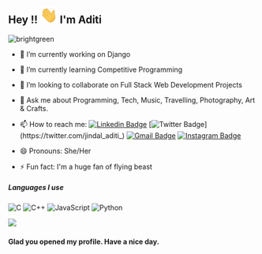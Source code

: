## Hey !! <img src="https://github.com/ABSphreak/ABSphreak/blob/master/gifs/Hi.gif" width="35px"> I'm Aditi
![brightgreen](https://komarev.com/ghpvc/?username=jindaladiti1806)


- 🔭 I’m currently working on Django
- 🌱 I’m currently learning Competitive Programming
- 👯 I’m looking to collaborate on Full Stack Web Development Projects
- 💬 Ask me about Programming, Tech, Music, Travelling, Photography, Art & Crafts.
- 📫 How to reach me: 
[![Linkedin Badge](https://img.shields.io/badge/-Aditijindal-blue?style=flat-square&logo=Linkedin&logoColor=white&link=https://www.linkedin.com/in/aditijindal/)](https://www.linkedin.com/in/aditijindal/)
[![Twitter Badge](https://img.shields.io/badge/-@jindal_aditi_-1ca0f1?style=flat-square&labelColor=1ca0f1&logo=twitter&logoColor=white&link=https://twitter.com/jindal_aditi_)](https://twitter.com/jindal_aditi_)
[![Gmail Badge](https://img.shields.io/badge/-jindaladiti1806@gmail.com-db4437?style=flat-square&logo=Gmail&logoColor=white&link=mailto:jindaladiti1806@gmail.com)](mailto:jindaladiti1806@gmail.com)
[![Instagram Badge](https://img.shields.io/badge/-@jindal_aditi_-f56040?style=flat-square&logo=instagram&logoColor=white&link=https://instagram.com/jindal_aditi_/)](https://instagram.com/jindal_aditi_)


- 😄 Pronouns: She/Her
- ⚡ Fun fact: I'm a huge fan of flying beast

##### Languages I use

![C](https://img.shields.io/badge/-C-000000?style=flat&logo=c)
![C++](https://img.shields.io/badge/-C++-000000?style=flat&logo=c%2B%2B)
![JavaScript](https://img.shields.io/badge/-JavaScript-000000?style=flat&logo=javascript)
![Python](https://img.shields.io/badge/-Python-000000?style=flat&logo=python)


<img src="https://github-readme-stats.vercel.app/api?username=jindaladiti1806&&show_icons=true&title_color=ffffff&icon_color=bb2acf&text_color=daf7dc&bg_color=191919">



#### Glad you opened my profile. Have a nice day.
